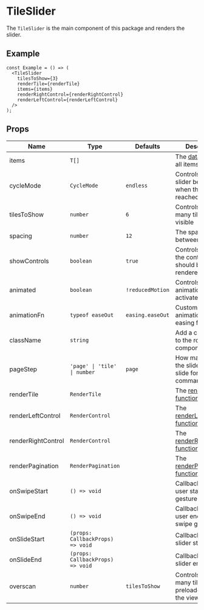 # TileSlider

The `TileSlider` is the main component of this package and renders the slider.

## Example

```tsx
const Example = () => (
  <TileSlider
    tilesToShow={3}
    renderTile={renderTile}
    items={items}
    renderRightControl={renderRightControl}
    renderLeftControl={renderLeftControl}
  />
);
```

## Props

| Name               | Type                             | Defaults         | Description                                                         |
|--------------------|----------------------------------|------------------|---------------------------------------------------------------------|
| items              | `T[]`                            |                  | The [data set](../configuration/data-set) with all items            |
| cycleMode          | `CycleMode`                      | `endless`        | Controls how the slider behaves when the end is reached             |
| tilesToShow        | `number`                         | `6`              | Controls how many tiles are visible                                 |
| spacing            | `number`                         | `12`             | The spacing between each tile                                       |
| showControls       | `boolean`                        | `true`           | Controls whether the controls should be rendered                    |
| animated           | `boolean`                        | `!reducedMotion` | Controls whether animations should activated                        |
| animationFn        | `typeof easeOut`                 | `easing.easeOut` | Customise the animation with an easing function                     |
| className          | `string`                         |                  | Add a className to the root component                               |
| pageStep           | `'page' \| 'tile' \| number `    | `page`           | How many steps the slider should slide for each command             |
| renderTile         | `RenderTile`                     |                  | The [renderTile function](../configuration/render-tile)             |
| renderLeftControl  | `RenderControl`                  |                  | The [renderLeftControl function](../configuration/render-controls)  |
| renderRightControl | `RenderControl`                  |                  | The [renderRightControl function](../configuration/render-controls) |
| renderPagination   | `RenderPagination`               |                  | The [renderPagination function](../configuration/render-pagination) |
| onSwipeStart       | `() => void`                     |                  | Callback when the user starts a swipe gesture                       |
| onSwipeEnd         | `() => void`                     |                  | Callback when the user ends the swipe gesture                       |
| onSlideStart       | `(props: CallbackProps) => void` |                  | Callback when the slider starts sliding                             |
| onSlideEnd         | `(props: CallbackProps) => void` |                  | Callback when the slider ends sliding                               |
| overscan           | `number`                         | `tilesToShow`    | Controls how many tiles are preloaded outside the viewport          |
